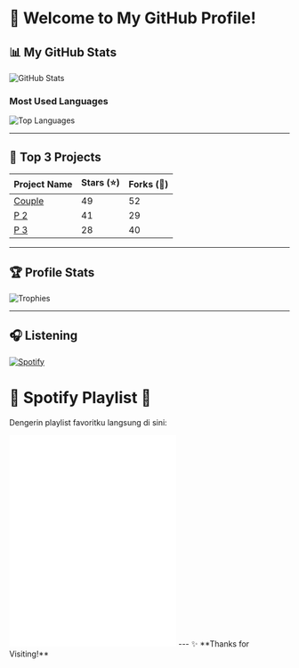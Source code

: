 # 👋 Welcome to My GitHub Profile!

## 📊 My GitHub Stats
![GitHub Stats](https://github-readme-stats.vercel.app/api?username=urbryan&show_icons=true&theme=radical)

### Most Used Languages
![Top Languages](https://github-readme-stats.vercel.app/api/top-langs/?username=urbryan&layout=compact&theme=radical)

---

## 🌟 Top 3 Projects
| Project Name      | Stars (⭐) | Forks (🍴) |
|-------------------|-----------|------------|
| [Couple](#)       | 49        | 52         |
| [P 2](#)          | 41        | 29         |
| [P 3](#)          | 28        | 40         |

---

## 🏆 Profile Stats
![Trophies](https://github-profile-trophy.vercel.app/?username=YourUsername&theme=radical&no-frame=true)

---

## 🎧 Listening
[![Spotify](https://img.shields.io/badge/Spotify-1DB954?style=for-the-badge&logo=spotify&logoColor=white)]([https://open.spotify.com/](https://open.spotify.com/user/31xykcletpltlzzkmfa2gnrdql5q?si=G7SkvuymTfKMTMFl67pDGQ))  

# 🎵 Spotify Playlist 🎵  

Dengerin playlist favoritku langsung di sini:  

<iframe src="[https://open.spotify.com/embed/playlist/123abc](https://open.spotify.com/](https://open.spotify.com/user/31xykcletpltlzzkmfa2gnrdql5q?si=G7SkvuymTfKMTMFl67pDGQ))" width="300" height="380" frameborder="0" allowtransparency="true" allow="encrypted-media"></iframe>
---
✨ **Thanks for Visiting!**
